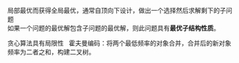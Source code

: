 局部最优而获得全局最优，通常自顶向下设计，做出一个选择然后求解剩下的子问题  
如果一个问题的最优解包含子问题的最优解，则此问题具有**最优子结构性质**。  

贪心算法具有局限性  
霍夫曼编码：将两个最低频率的对象合并，合并后的新对象频率为二者之和，构建二叉树。

